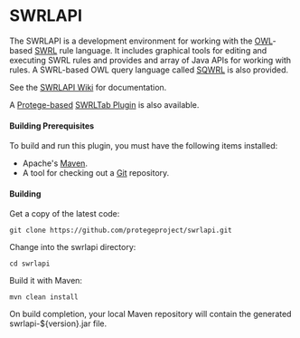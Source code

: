 SWRLAPI
=======

The SWRLAPI is a development environment for working with the [OWL](http://en.wikipedia.org/wiki/Web_Ontology_Language)-based [SWRL](http://www.w3.org/Submission/SWRL/) rule language. 
It includes graphical tools for editing and executing SWRL rules and provides and array of Java APIs for working with rules. A SWRL-based OWL query language called [SQWRL](https://github.com/protegeproject/swrlapi/wiki/SQWRL) is also provided.

See the [SWRLAPI Wiki](https://github.com/protegeproject/swrlapi/wiki) for documentation.

A [Protege-based](http://protege.stanford.edu/]) [SWRLTab Plugin](https://github.com/protegeproject/swrltab-plugin) is also available. 

#### Building Prerequisites

To build and run this plugin, you must have the following items installed:

+ Apache's [Maven](http://maven.apache.org/index.html).
+ A tool for checking out a [Git](http://git-scm.com/) repository.

#### Building

Get a copy of the latest code:

    git clone https://github.com/protegeproject/swrlapi.git 

Change into the swrlapi directory:

    cd swrlapi

Build it with Maven:

    mvn clean install

On build completion, your local Maven repository will contain the generated swrlapi-${version}.jar file.

